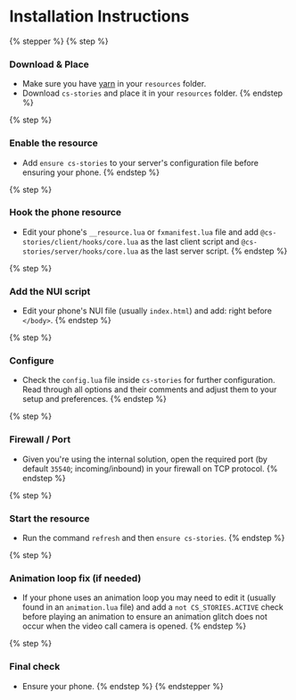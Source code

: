 # Installation Instructions

{% stepper %}
{% step %}
### Download & Place

* Make sure you have [yarn](https://github.com/citizenfx/cfx-server-data/tree/master/resources/\[system]/\[builders]/yarn) in your `resources` folder.
* Download `cs-stories` and place it in your `resources` folder.
{% endstep %}

{% step %}
### Enable the resource

* Add `ensure cs-stories` to your server's configuration file before ensuring your phone.
{% endstep %}

{% step %}
### Hook the phone resource

* Edit your phone's `__resource.lua` or `fxmanifest.lua` file and add `@cs-stories/client/hooks/core.lua` as the last client script and `@cs-stories/server/hooks/core.lua` as the last server script.
{% endstep %}

{% step %}
### Add the NUI script

* Edit your phone's NUI file (usually `index.html`) and add: right before `</body>`.
{% endstep %}

{% step %}
### Configure

* Check the `config.lua` file inside `cs-stories` for further configuration. Read through all options and their comments and adjust them to your setup and preferences.
{% endstep %}

{% step %}
### Firewall / Port

* Given you're using the internal solution, open the required port (by default `35540`; incoming/inbound) in your firewall on TCP protocol.
{% endstep %}

{% step %}
### Start the resource

* Run the command `refresh` and then `ensure cs-stories`.
{% endstep %}

{% step %}
### Animation loop fix (if needed)

* If your phone uses an animation loop you may need to edit it (usually found in an `animation.lua` file) and add a `not CS_STORIES.ACTIVE` check before playing an animation to ensure an animation glitch does not occur when the video call camera is opened.
{% endstep %}

{% step %}
### Final check

* Ensure your phone.
{% endstep %}
{% endstepper %}
